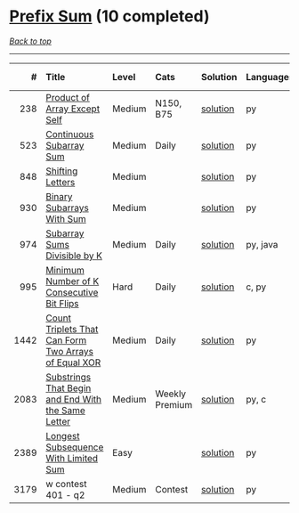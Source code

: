 # [Prefix Sum](<https://leetcode.com/tag/Prefix-Sum/>) (10 completed)

*[Back to top](<../../README.md>)*

------

|    # | Title                                                                                                                                        | Level   | Cats           | Solution                                                                        | Languages   | Date Complete   |
|-----:|:---------------------------------------------------------------------------------------------------------------------------------------------|:--------|:---------------|:--------------------------------------------------------------------------------|:------------|:----------------|
|  238 | [Product of Array Except Self](<https://leetcode.com/problems/product-of-array-except-self>)                                                 | Medium  | N150, B75      | [solution](<../_238. Product of Array Except Self.md>)                          | py          | Jun 12, 2024    |
|  523 | [Continuous Subarray Sum](<https://leetcode.com/problems/continuous-subarray-sum>)                                                           | Medium  | Daily          | [solution](<../_523. Continuous Subarray Sum.md>)                               | py          | Jun 08, 2024    |
|  848 | [Shifting Letters](<https://leetcode.com/problems/shifting-letters>)                                                                         | Medium  |                | [solution](<../_848. Shifting Letters.md>)                                      | py          | Jun 29, 2024    |
|  930 | [Binary Subarrays With Sum](<https://leetcode.com/problems/binary-subarrays-with-sum>)                                                       | Medium  |                | [solution](<../_930. Binary Subarrays With Sum.md>)                             | py          | Jun 21, 2024    |
|  974 | [Subarray Sums Divisible by K](<https://leetcode.com/problems/subarray-sums-divisible-by-k>)                                                 | Medium  | Daily          | [solution](<../_974. Subarray Sums Divisible by K.md>)                          | py, java    | Jun 09, 2024    |
|  995 | [Minimum Number of K Consecutive Bit Flips](<https://leetcode.com/problems/minimum-number-of-k-consecutive-bit-flips>)                       | Hard    | Daily          | [solution](<../_995. Minimum Number of K Consecutive Bit Flips.md>)             | c, py       | Jun 23, 2024    |
| 1442 | [Count Triplets That Can Form Two Arrays of Equal XOR](<https://leetcode.com/problems/count-triplets-that-can-form-two-arrays-of-equal-xor>) | Medium  | Daily          | [solution](<../_1442. Count Triplets That Can Form Two Arrays of Equal XOR.md>) | py          | May 29, 2024    |
| 2083 | [Substrings That Begin and End With the Same Letter](<https://leetcode.com/problems/substrings-that-begin-and-end-with-the-same-letter>)     | Medium  | Weekly Premium | [solution](<../_2083. Substrings That Begin and End With the Same Letter.md>)   | py, c       | Jun 10, 2024    |
| 2389 | [Longest Subsequence With Limited Sum](<https://leetcode.com/problems/longest-subsequence-with-limited-sum>)                                 | Easy    |                | [solution](<../_2389. Longest Subsequence With Limited Sum.md>)                 | py          | May 31, 2024    |
| 3179 | w contest 401 - q2                                                                                                                           | Medium  | Contest        | [solution](<../_3179. w contest 401 - q.md>)                                    | py          | Jun 08, 2024    |